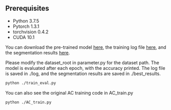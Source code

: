 ## Prerequisites

* Python 3.7.5
* Pytorch 1.3.1
* torchvision 0.4.2
* CUDA 10.1

You can download the pre-trained model  [here](https://drive.google.com/file/d/1Pz5YVwRllyS6U1gkSI8dupQuRDL-hnGe/view?usp=sharing), the training log file [here](https://drive.google.com/file/d/1OircKF2W_NWJqzqFNTEdBY0D-jkysR8R/view?usp=sharing), and the segmentation results [here](https://drive.google.com/drive/folders/1ntoNjjY8zckFWedcJMDkKgemQS3GGQ6d?usp=sharing).

Please modify the dataset_root in parameter.py for the dataset path. The model is evaluated after each epoch, with the accuracy printed. The log file is saved in ./log, and the segmentation results are saved in ./best_results.

```bash
python ./train_eval.py
```

You can also see the original AC training code in AC_train.py
```bash
python ./AC_train.py
```
